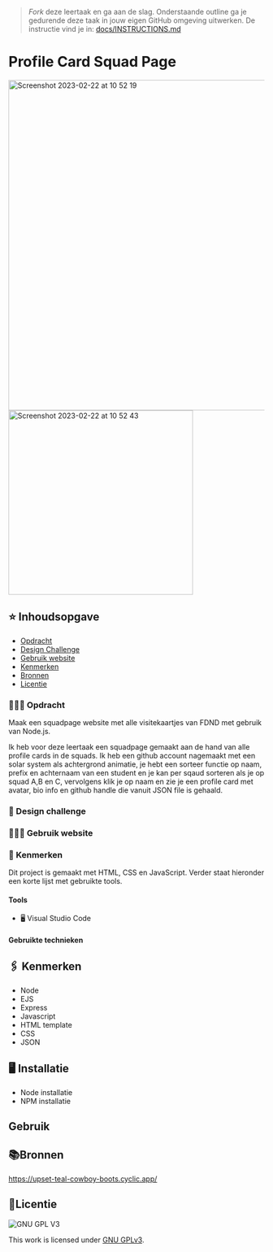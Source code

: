 > _Fork_ deze leertaak en ga aan de slag. Onderstaande outline ga je gedurende deze taak in jouw eigen GitHub omgeving uitwerken. De instructie vind je in: [docs/INSTRUCTIONS.md](docs/INSTRUCTIONS.md)

# Profile Card Squad Page 
<img width="650" alt="Screenshot 2023-02-22 at 10 52 19" src="https://user-images.githubusercontent.com/94745953/220585128-55137550-1db7-4167-a6eb-47b5a1fd7fcb.png">

<img width="363" alt="Screenshot 2023-02-22 at 10 52 43" src="https://user-images.githubusercontent.com/94745953/220588443-34749d94-339c-4369-9263-61cc61e9622c.png">


## ⭐️ Inhoudsopgave
  * [Opdracht](#opdracht)
  * [Design Challenge](#design)
  * [Gebruik website](#gebruik)
  * [Kenmerken](#kenmerken)
  * [Bronnen](#bronnen)
  * [Licentie](#licentie)


<h3 id="#Opdracht"> 👨🏼‍💼 Opdracht</h3>
Maak een squadpage website met alle visitekaartjes van FDND met gebruik van Node.js. 

Ik heb voor deze leertaak een squadpage gemaakt aan de hand van alle profile cards in de squads. Ik heb een github account nagemaakt met een solar system als achtergrond animatie, je hebt een sorteer functie op naam, prefix en achternaam van een student en je kan per sqaud sorteren als je op squad A,B en C, vervolgens klik je op naam en zie je een profile card met avatar, bio info en github handle die vanuit JSON file is gehaald. 


<h3 id="#Designchallenge"> 🚀 Design challenge</h3>


        
<h3 id="#Gebruik"> 👩🏽‍💻 Gebruik website</h3>

        
        
<h3 id="#Kenmerken"> 📱 Kenmerken</h3>
Dit project is gemaakt met HTML, CSS en JavaScript. Verder staat hieronder een korte lijst met gebruikte tools.

<h4>Tools</h4>
<ul>
        <li> 🖥️ Visual Studio Code</li>
</ul>

<h4>Gebruikte technieken</h4>


## 🖇 Kenmerken
- Node
- EJS
- Express
- Javascript
- HTML template
- CSS
- JSON 

## 🖥 Installatie
- Node installatie
- NPM installatie
## Gebruik



## 📚Bronnen
https://upset-teal-cowboy-boots.cyclic.app/

## 🔎Licentie

![GNU GPL V3](https://www.gnu.org/graphics/gplv3-127x51.png)

This work is licensed under [GNU GPLv3](./LICENSE).
